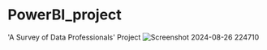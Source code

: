 # PowerBI_project
'A Survey of Data Professionals' Project
![Screenshot 2024-08-26 224710](https://github.com/user-attachments/assets/25a1691c-14ec-44d5-b70c-3ecdab432fbd)
